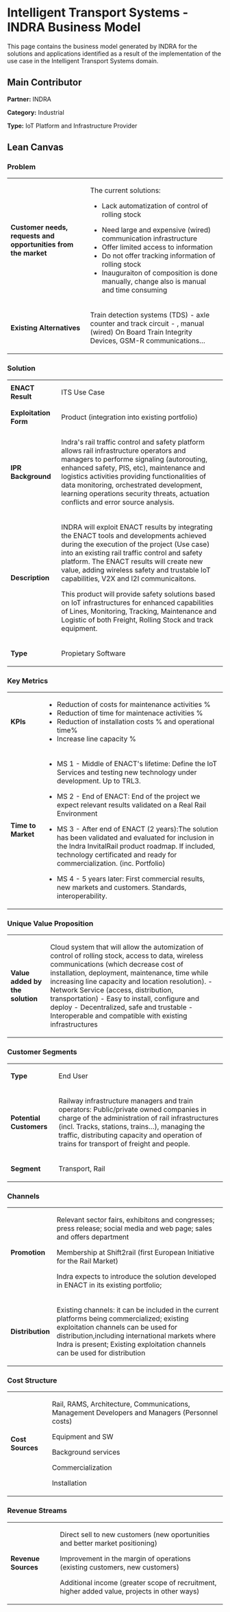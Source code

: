 
# Intelligent Transport Systems - INDRA Business Model

This page contains the business model generated by INDRA for the solutions and applications identified as a result of the implementation of the use case in the Intelligent Transport Systems domain.

## Main Contributor

**Partner:** INDRA

**Category:** Industrial

**Type:** IoT Platform and Infrastructure Provider

## Lean Canvas

### Problem

<table>
  <tr>
    <td rowspan="1">
      <b>Customer needs, requests and opportunities from the market</b>
    </td>
    <td rowspan="1">
      <p>The current solutions:
        
 * Lack automatization of control of rolling stock
- Need large and expensive (wired) communication infrastructure
- Offer limited access to information
- Do not offer tracking information of rolling stock
- Inauguraiton of composition is done manually, change also is manual and time consuming </p>
    </td>
  </tr>
  <tr>
    <td rowspan="1">
      <b>Existing Alternatives</b> </td>
    <td rowspan="1">
      <p>Train detection systems (TDS) - axle counter and track circuit - , manual (wired) On Board Train Integrity Devices, GSM-R communications… </p>
    </td>
      </tr>
</table>

### Solution

<table>
  <tr>
    <td rowspan="1">
      <b>ENACT Result</b>
    </td>
    <td rowspan="1">
      <p>ITS Use Case</p>
    </td>
  </tr>
  <tr>
    <td rowspan="1">
      <b>Exploitation Form</b> </td>
    <td rowspan="1">
      <p> Product (integration into existing portfolio) </p>
    </td>
      </tr>
    <tr>
    <td rowspan="1">
      <b>IPR Background </b> </td>
    <td rowspan="1">
      <p>Indra's rail traffic control and safety platform allows rail infrastructure operators and managers to performe signaling (autorouting, enhanced safety, PIS, etc), maintenance and logistics activities providing functionalities of data monitoring, orchestrated development, learning operations security threats, actuation conflicts and error source analysis. </p>
    </td>
      </tr>
   <tr>
    <td rowspan="1">
      <b>Description </b> </td>
    <td rowspan="1">
      <p>INDRA will exploit ENACT results by integrating the ENACT tools and developments achieved during the execution of the project (Use case) into an existing rail traffic control and safety platform. The ENACT results will create new value, adding wireless safety and trustable IoT capabilities, V2X and I2I communicaitons. 

This product will provide safety solutions based on IoT infrastructures for enhanced capabilities of Lines, Monitoring, Tracking, Maintenance and Logistic of both Freight, Rolling Stock and track equipment.</p>
    </td>
      </tr>
     <tr>
    <td rowspan="1">
      <b>Type</b> </td>
    <td rowspan="1">
      <p>Propietary Software </p>
    </td>
      </tr>
</table>

### Key Metrics

<table>
  <tr>
    <td rowspan="1">
      <b>KPIs</b>
    </td>
    <td rowspan="1">
      <p>

* Reduction of costs for maintenance activities %
* Reduction of time for maintenace activities %
* Reduction of installation costs % and operational time%
* Increase line capacity %
</p>
    </td>
  </tr>
  <tr>
    <td rowspan="1">
      <b>Time to Market</b> </td>
    <td rowspan="1">
      <p>
 
* MS 1 - Middle of ENACT's lifetime:  Define the IoT Services and testing new technology under development. Up to TRL3.

* MS 2 -  End of ENACT: End of the project we expect relevant results validated on a Real Rail Environment 

* MS 3 -  After end of ENACT (2 years):The solution has been validated and evaluated for inclusion in the Indra InvitalRail product roadmap. If included, technology certificated and ready for commercialization. (inc. Portfolio)

* MS 4 -  5 years later: First commercial results, new markets and customers. Standards, interoperability. </p>
    </td>
      </tr>
</table>

### Unique Value Proposition

<table>
  <tr>
    <td rowspan="1">
      <b>Value added by the solution</b>
    </td>
    <td rowspan="1">
      <p>Cloud system that will allow the automization of control of rolling stock, access to data, wireless communications (which decrease cost of installation, deployment, maintenance, time while increasing line capacity and location resolution).
- Network Service (access, distribution, transportation)
- Easy to install, configure and deploy
- Decentralized, safe and trustable
- Interoperable and compatible with existing infrastructures </p>
    </td>
  </tr>

</table>

### Customer Segments

<table>
  <tr>
    <td rowspan="1">
      <b>Type</b>
    </td>
    <td rowspan="1">
      <p> End User</p>
    </td>
  </tr>
<tr>
    <td rowspan="1">
      <b>Potential Customers</b>
    </td>
    <td rowspan="1">
      <p>Railway infrastructure managers and train operators: Public/private owned companies in charge of the administration of rail infrastructures (incl. Tracks, stations, trains…), managing the traffic, distributing capacity and operation of trains for transport of freight and people.</p>
    </td>
  </tr>
  <tr>
    <td rowspan="1">
      <b>Segment</b>
    </td>
    <td rowspan="1">
      <p>Transport, Rail</p>
    </td>
  </tr>
</table>

### Channels
<table>
  <tr>
    <td rowspan="1">
      <b>Promotion</b>
    </td>
    <td rowspan="1">
      <p>Relevant sector fairs, exhibitons and congresses; press release; social media and web page; sales and offers department

Membership at Shift2rail (first European Initiative for the Rail Market)

Indra expects to introduce the solution developed in ENACT in its existing portfolio; </p>
    </td>
  </tr>
   <tr>
    <td rowspan="1">
      <b>Distribution</b>
    </td>
    <td rowspan="1">
      <p>Existing channels:  it can be included in the current platforms being commercialized; existing exploitation channels can be used for distribution,including international markets where Indra is present; Existing exploitation channels can be used for distribution</p>
    </td>
  </tr>
</table>

### Cost Structure
<table>
   <tr>
    <td rowspan="1">
      <b> Cost Sources</b>
    </td>
    <td rowspan="1">
      <p>
Rail, RAMS, Architecture, Communications, Management Developers and Managers (Personnel costs)
        
Equipment and SW

Background services

Commercialization

Installation

</p>
    </td>
  </tr>
</table>

### Revenue Streams

<table>
   <tr>
    <td rowspan="1">
      <b> Revenue Sources</b>
    </td>
    <td rowspan="1">
      <p>
Direct sell to new customers (new oportunities and better market positioning)
        
Improvement in the margin of operations (existing customers, new customers)

Additional income (greater scope of recruitment, higher added value, projects in other ways)
</p>
    </td>
  </tr>
</table>
